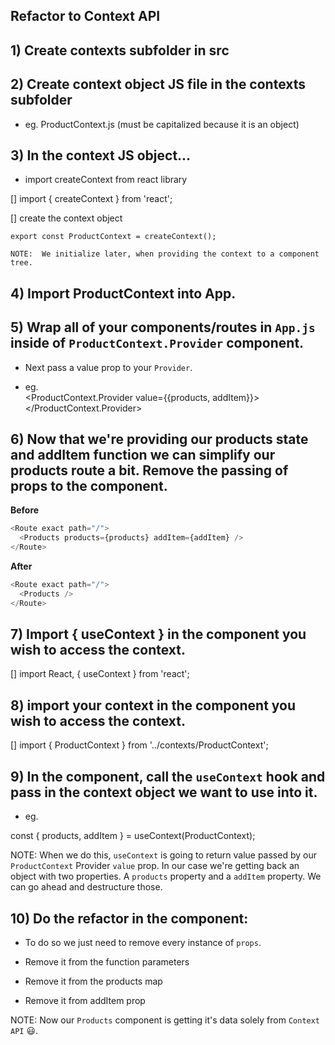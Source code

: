 ## Refactor to Context API

## 1) Create contexts subfolder in src

## 2) Create context object JS file in the contexts subfolder

  - eg. ProductContext.js (must be capitalized because it is an object)

## 3) In the context JS object...

  - import createContext from react library

  [] import { createContext } from 'react';

  [] create the context object

    export const ProductContext = createContext();

    NOTE:  We initialize later, when providing the context to a component tree.

## 4) Import ProductContext into App.

## 5) Wrap all of your components/routes in `App.js` inside of `ProductContext.Provider` component.

  - Next pass a value prop to your `Provider`.

  - eg. 		
  <ProductContext.Provider value={{products, addItem}}>
    <Route exact path="/">
      <Products />
    </Route>
  </ProductContext.Provider>

## 6)  Now that we're providing our products state and addItem function we can simplify our products route a bit.  Remove the passing of props to the component.  

**Before**

```js
<Route exact path="/">
  <Products products={products} addItem={addItem} />
</Route>
```

**After**

```js
<Route exact path="/">
  <Products />
</Route>
```

## 7) Import { useContext } in the component you wish to access the context.

  [] import React, { useContext } from 'react';

## 8) import your context in the component you wish to access the context.

  [] import { ProductContext } from '../contexts/ProductContext'; 

## 9) In the component, call the `useContext` hook and pass in the context object we want to use into it.

  - eg. 

  const { products, addItem } = useContext(ProductContext);


  NOTE: When we do this, `useContext` is going to return value passed by our `ProductContext` Provider `value` prop. In our case we're getting back an object with two properties. A `products` property and a `addItem` property. We can go ahead and destructure those.

## 10) Do the refactor in the component:

  - To do so we just need to remove every instance of `props`.

  - Remove it from the function parameters
  - Remove it from the products map
  - Remove it from addItem prop

  NOTE: Now our `Products` component is getting it's data solely from `Context API` 😃.








